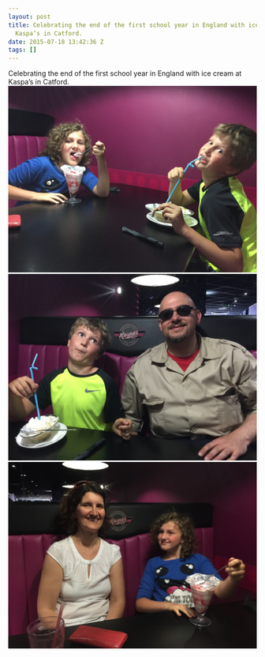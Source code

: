 ```yaml
---
layout: post
title: Celebrating the end of the first school year in England with ice cream at
  Kaspa’s in Catford.
date: 2015-07-18 13:42:36 Z
tags: []
---
```

Celebrating the end of the first school year in England with ice cream at Kaspa’s in Catford.
![](/media/2015/07/124405874737_0.jpg)
![](/media/2015/07/124405874737_1.jpg)
![](/media/2015/07/124405874737_2.jpg)
